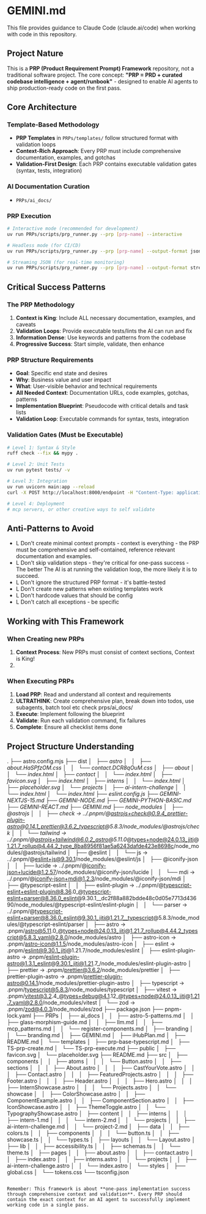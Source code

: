 # GEMINI.md

This file provides guidance to Claude Code (claude.ai/code) when working with code in this repository.

## Project Nature

This is a **PRP (Product Requirement Prompt) Framework** repository, not a traditional software project. The core concept: **"PRP = PRD + curated codebase intelligence + agent/runbook"** - designed to enable AI agents to ship production-ready code on the first pass.

## Core Architecture

### Template-Based Methodology

- **PRP Templates** in `PRPs/templates/` follow structured format with validation loops
- **Context-Rich Approach**: Every PRP must include comprehensive documentation, examples, and gotchas
- **Validation-First Design**: Each PRP contains executable validation gates (syntax, tests, integration)

### AI Documentation Curation

- `PRPs/ai_docs/` 

### PRP Execution

```bash
# Interactive mode (recommended for development)
uv run PRPs/scripts/prp_runner.py --prp [prp-name] --interactive

# Headless mode (for CI/CD)
uv run PRPs/scripts/prp_runner.py --prp [prp-name] --output-format json

# Streaming JSON (for real-time monitoring)
uv run PRPs/scripts/prp_runner.py --prp [prp-name] --output-format stream-json
```

## Critical Success Patterns

### The PRP Methodology

1. **Context is King**: Include ALL necessary documentation, examples, and caveats
2. **Validation Loops**: Provide executable tests/lints the AI can run and fix
3. **Information Dense**: Use keywords and patterns from the codebase
4. **Progressive Success**: Start simple, validate, then enhance

### PRP Structure Requirements

- **Goal**: Specific end state and desires
- **Why**: Business value and user impact
- **What**: User-visible behavior and technical requirements
- **All Needed Context**: Documentation URLs, code examples, gotchas, patterns
- **Implementation Blueprint**: Pseudocode with critical details and task lists
- **Validation Loop**: Executable commands for syntax, tests, integration

### Validation Gates (Must be Executable)

```bash
# Level 1: Syntax & Style
ruff check --fix && mypy .

# Level 2: Unit Tests
uv run pytest tests/ -v

# Level 3: Integration
uv run uvicorn main:app --reload
curl -X POST http://localhost:8000/endpoint -H "Content-Type: application/json" -d '{...}'

# Level 4: Deployment
# mcp servers, or other creative ways to self validate
```

## Anti-Patterns to Avoid

- L Don't create minimal context prompts - context is everything - the PRP must be comprehensive and self-contained, reference relevant documentation and examples.
- L Don't skip validation steps - they're critical for one-pass success - The better The AI is at running the validation loop, the more likely it is to succeed.
- L Don't ignore the structured PRP format - it's battle-tested
- L Don't create new patterns when existing templates work
- L Don't hardcode values that should be config
- L Don't catch all exceptions - be specific

## Working with This Framework

### When Creating new PRPs

1. **Context Process**: New PRPs must consist of context sections, Context is King!
2.

### When Executing PRPs

1. **Load PRP**: Read and understand all context and requirements
2. **ULTRATHINK**: Create comprehensive plan, break down into todos, use subagents, batch tool etc check prps/ai_docs/
3. **Execute**: Implement following the blueprint
4. **Validate**: Run each validation command, fix failures
5. **Complete**: Ensure all checklist items done

## Project Structure Understanding

.
├── astro.config.mjs
├── dist
│   ├── _astro
│   │   ├── about.HaSPfzOM.css
│   │   └── contact.DCR8qOuM.css
│   ├── about
│   │   └── index.html
│   ├── contact
│   │   └── index.html
│   ├── favicon.svg
│   ├── index.html
│   ├── interns
│   │   └── index.html
│   ├── placeholder.svg
│   └── projects
│       ├── ai-intern-challenge
│       │   └── index.html
│       └── index.html
├── eslint.config.js
├── GEMINI-NEXTJS-15.md
├── GEMINI-NODE.md
├── GEMINI-PYTHON-BASIC.md
├── GEMINI-REACT.md
├── GEMINI.md
├── node_modules
│   ├── @astrojs
│   │   ├── check -> ../.pnpm/@astrojs+check@0.9.4_prettier-plugin-astro@0.14.1_prettier@3.6.2_typescript@5.8.3/node_modules/@astrojs/check
│   │   └── tailwind -> ../.pnpm/@astrojs+tailwind@6.0.2_astro@5.11.0_@types+node@24.0.13_jiti@1.21.7_rollup@4.44.2_type_8ba8956f81ae5a6243dafde423e8698c/node_modules/@astrojs/tailwind
│   ├── @eslint
│   │   └── js -> ../.pnpm/@eslint+js@9.30.1/node_modules/@eslint/js
│   ├── @iconify-json
│   │   ├── lucide -> ../.pnpm/@iconify-json+lucide@1.2.57/node_modules/@iconify-json/lucide
│   │   └── mdi -> ../.pnpm/@iconify-json+mdi@1.2.3/node_modules/@iconify-json/mdi
│   ├── @typescript-eslint
│   │   ├── eslint-plugin -> ../.pnpm/@typescript-eslint+eslint-plugin@8.36.0_@typescript-eslint+parser@8.36.0_eslint@9.30.1__dc2f88a882bdde48c0d05e7713d43690/node_modules/@typescript-eslint/eslint-plugin
│   │   └── parser -> ../.pnpm/@typescript-eslint+parser@8.36.0_eslint@9.30.1_jiti@1.21.7__typescript@5.8.3/node_modules/@typescript-eslint/parser
│   ├── astro -> .pnpm/astro@5.11.0_@types+node@24.0.13_jiti@1.21.7_rollup@4.44.2_typescript@5.8.3_yaml@2.8.0/node_modules/astro
│   ├── astro-icon -> .pnpm/astro-icon@1.1.5/node_modules/astro-icon
│   ├── eslint -> .pnpm/eslint@9.30.1_jiti@1.21.7/node_modules/eslint
│   ├── eslint-plugin-astro -> .pnpm/eslint-plugin-astro@1.3.1_eslint@9.30.1_jiti@1.21.7_/node_modules/eslint-plugin-astro
│   ├── prettier -> .pnpm/prettier@3.6.2/node_modules/prettier
│   ├── prettier-plugin-astro -> .pnpm/prettier-plugin-astro@0.14.1/node_modules/prettier-plugin-astro
│   ├── typescript -> .pnpm/typescript@5.8.3/node_modules/typescript
│   ├── vitest -> .pnpm/vitest@3.2.4_@types+debug@4.1.12_@types+node@24.0.13_jiti@1.21.7_yaml@2.8.0/node_modules/vitest
│   └── zod -> .pnpm/zod@4.0.3/node_modules/zod
├── package.json
├── pnpm-lock.yaml
├── PRPs
│   ├── ai_docs
│   │   ├── astro-5-patterns.md
│   │   ├── glass-morphism-guide.md
│   │   ├── llm.md
│   │   ├── mcp_patterns.md
│   │   └── register-components.md
│   ├── branding
│   │   └── branding.md
│   ├── GEMINI.md
│   ├── iHubPlan.md
│   ├── README.md
│   └── templates
│       ├── prp-base-typescript.md
│       ├── TS-prp-create.md
│       └── TS-prp-execute.md
├── public
│   ├── favicon.svg
│   └── placeholder.svg
├── README.md
├── src
│   ├── components
│   │   ├── atoms
│   │   │   └── Button.astro
│   │   ├── sections
│   │   │   ├── About.astro
│   │   │   ├── CastYourVote.astro
│   │   │   ├── Contact.astro
│   │   │   ├── FeaturedProjects.astro
│   │   │   ├── Footer.astro
│   │   │   ├── Header.astro
│   │   │   ├── Hero.astro
│   │   │   ├── InternShowcase.astro
│   │   │   └── Projects.astro
│   │   └── showcase
│   │       ├── ColorShowcase.astro
│   │       ├── ComponentExample.astro
│   │       ├── ComponentSection.astro
│   │       ├── IconShowcase.astro
│   │       ├── ThemeToggle.astro
│   │       └── TypographyShowcase.astro
│   ├── content
│   │   ├── interns
│   │   │   ├── intern-1.md
│   │   │   └── intern-2.md
│   │   └── projects
│   │       ├── ai-intern-challenge.md
│   │       └── project-2.md
│   ├── data
│   │   ├── colors.ts
│   │   ├── components
│   │   │   └── button.ts
│   │   ├── showcase.ts
│   │   └── types.ts
│   ├── layouts
│   │   └── Layout.astro
│   ├── lib
│   │   ├── accessibility.ts
│   │   ├── schemas.ts
│   │   └── theme.ts
│   ├── pages
│   │   ├── about.astro
│   │   ├── contact.astro
│   │   ├── index.astro
│   │   ├── interns.astro
│   │   └── projects
│   │       ├── ai-intern-challenge.astro
│   │       └── index.astro
│   └── styles
│       ├── global.css
│       └── tokens.css
└── tsconfig.json





```

Remember: This framework is about **one-pass implementation success through comprehensive context and validation**. Every PRP should contain the exact context for an AI agent to successfully implement working code in a single pass.
